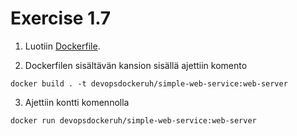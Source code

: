 # Exercise 1.7

1. Luotiin [Dockerfile](./attachments/ex7/Dockerfile).

2. Dockerfilen sisältävän kansion sisällä ajettiin komento

`docker build . -t devopsdockeruh/simple-web-service:web-server`

3. Ajettiin kontti komennolla 

`docker run devopsdockeruh/simple-web-service:web-server`